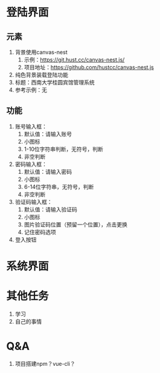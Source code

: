 # 登陆界面

## 元素

1. 背景使用canvas-nest
    1. 示例：https://git.hust.cc/canvas-nest.js/
    2. 项目地址：https://github.com/hustcc/canvas-nest.js
2. 纯色背景装载登陆功能
3. 标题：西南大学桂圆宾馆管理系统
4. 参考示例：无

## 功能

1. 账号输入框：
    1. 默认值：请输入账号
    2. 小图标
    3. 1-10位字符串判断，无符号，判断
    4. 非空判断
2. 密码输入框：
    1. 默认值：请输入密码
    2. 小图标
    3. 6-14位字符串，无符号，判断
    4. 非空判断
3. 验证码输入框：
    1. 默认值：请输入验证码
    2. 小图标
    3. 图片验证码位置（预留一个位置），点击更换
    4. 记住密码选项
4. 登入按钮

# 系统界面

# 其他任务

1. 学习
2. 自己的事情

# Q&A

1. 项目搭建npm？vue-cli？